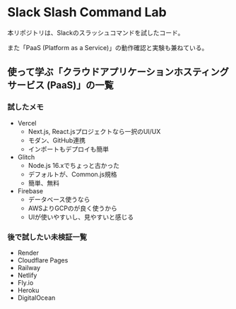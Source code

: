 # Slack Slash Command Lab

本リポジトリは、Slackのスラッシュコマンドを試したコード。

また「PaaS (Platform as a Service)」の動作確認と実験も兼ねている。

## 使って学ぶ「クラウドアプリケーションホスティングサービス (PaaS)」の一覧

### 試したメモ

- Vercel
  - Next.js, React.jsプロジェクトなら一択のUI/UX
  - モダン、GitHub連携
  - インポートもデプロイも簡単
- Glitch
  - Node.js 16.xでちょっと古かった
  - デフォルトが、Common.js規格
  - 簡単、無料
- Firebase
  - データベース使うなら
  - AWSよりGCPのが良く使うから
  - UIが使いやすいし、見やすいと感じる

### 後で試したい未検証一覧

- Render
- Cloudflare Pages
- Railway
- Netlify
- Fly.io
- Heroku
- DigitalOcean
